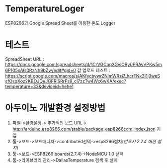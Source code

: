 # TemperatureLoger
ESP8266과 Google Spread Sheet를 이용한 온도 Logger

# 테스트
SpreadSheet URL : https://docs.google.com/spreadsheets/d/1CrVGCopXGvlORy0PRAvVPKw5m6P105xAls0RzNh8bZw/edit#gid=0
값 업로드 테스트 : https://script.google.com/macros/s/AKfycbywrZNlmWRzi7_hcrFNk3I1j0weSsfOsqXoz2KBOJQeJGFRjSRrFs9_cl7zzTw4Wc6wXA/exec?temperature=33&deviceid=hehe1


# 아두이노 개발환경 설정방법
1. 파일->환경설정-> 추가적인 보드 URL-> http://arduino.esp8266.com/stable/package_esp8266com_index.json 기입
2. 툴->보드->보드매니저->contributed선택->esp8266설치(*반드시 2.7.4 버전 설치*)
3. 툴->보드->ESP8266 boards(2.7.4)->NodeMCU 1.0 선택
4. 툴->라이브러리 관리->DallasTemperature 검색 후 설치
